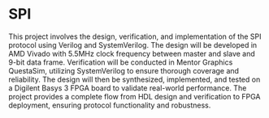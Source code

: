 # SPI
This project involves the design, verification, and implementation of the SPI protocol using Verilog and SystemVerilog. The design will be developed in AMD Vivado with 5.5MHz clock frequency between master and slave and 9-bit data frame. Verification will be conducted in Mentor Graphics QuestaSim, utilizing SystemVerilog to ensure thorough coverage and reliability. The design will then be synthesized, implemented, and tested on a Digilent Basys 3 FPGA board to validate real-world performance. The project provides a complete flow from HDL design and verification to FPGA deployment, ensuring protocol functionality and robustness.
